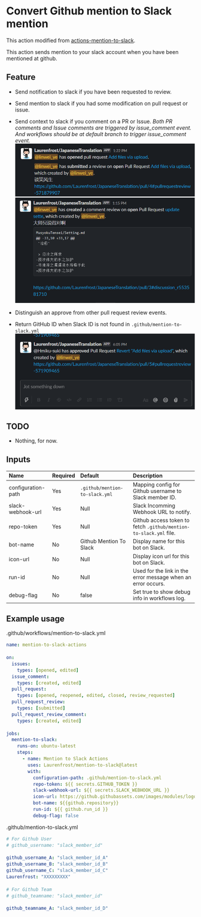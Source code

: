 # Convert Github mention to Slack mention

This action modified from [actions-mention-to-slack](https://github.com/abeyuya/actions-mention-to-slack).

This action sends mention to your slack account when you have been mentioned at github.

## Feature

- Send notification to slack if you have been requested to review.
- Send mention to slack if you had some modification on pull request or issue.
- Send context to slack if you comment on a PR or Issue. 
  *Both PR comments and Issue comments are triggered by issue_comment event.*
  *And workflows should be at default branch to trigger issue_comment event.*
  ![PR & comment](pics/20210120181021.png)
  ![PR & comment](pics/20210120181316.png)

- Distinguish an approve from other pull request review events.
- Return GitHub ID when Slack ID is not found in `.github/mention-to-slack.yml`
  ![approve](pics/20210120180639.png)

## TODO

- Nothing, for now.

## Inputs

| Name | Required | Default | Description |
| :--- | :--- | :--- | :--- |
| configuration-path | Yes | `.github/mention-to-slack.yml` | Mapping config for Github username to Slack member ID. |
| slack-webhook-url | Yes | Null | Slack Incomming Webhook URL to notify. |
| repo-token | Yes | Null | Github access token to fetch `.github/mention-to-slack.yml` file. |
| bot-name | No | Github Mention To Slack | Display name for this bot on Slack. |
| icon-url | No | Null | Display icon url for this bot on Slack. |
| run-id | No | Null | Used for the link in the error message when an error occurs. |
| debug-flag | No | false | Set true to show debug info in workflows log. |

## Example usage

.github/workflows/mention-to-slack.yml

```yml
name: mention-to-slack-actions

on:
  issues:
    types: [opened, edited]
  issue_comment:
    types: [created, edited]
  pull_request:
    types: [opened, reopened, edited, closed, review_requested]
  pull_request_review:
    types: [submitted]
  pull_request_review_comment:
    types: [created, edited]

jobs:
  mention-to-slack:
    runs-on: ubuntu-latest
    steps:
      - name: Mention to Slack Actions
        uses: Laurenfrost/mention-to-slack@latest
        with:
          configuration-path: .github/mention-to-slack.yml
          repo-token: ${{ secrets.GITHUB_TOKEN }}
          slack-webhook-url: ${{ secrets.SLACK_WEBHOOK_URL }}
          icon-url: https://github.githubassets.com/images/modules/logos_page/Octocat.png
          bot-name: ${{github.repository}}
          run-id: ${{ github.run_id }}
          debug-flag: false
```

.github/mention-to-slack.yml

```yml
# For Github User
# github_username: "slack_member_id"

github_username_A: "slack_member_id_A"
github_username_B: "slack_member_id_B"
github_username_C: "slack_member_id_C"
Laurenfrost: "XXXXXXXXX"

# For Github Team
# github_teamname: "slack_member_id"

github_teamname_A: "slack_member_id_D"
```
